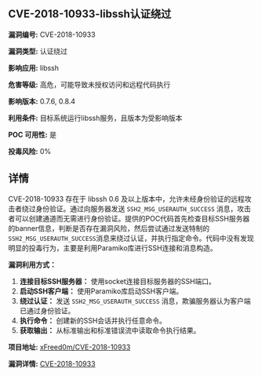 ## CVE-2018-10933-libssh认证绕过

**漏洞编号:** CVE-2018-10933

**漏洞类型:** 认证绕过

**影响应用:** libssh

**危害等级:** 高危，可能导致未授权访问和远程代码执行

**影响版本:** 0.7.6, 0.8.4

**利用条件:** 目标系统运行libssh服务，且版本为受影响版本

**POC 可用性:** 是

**投毒风险:** 0%

## 详情

CVE-2018-10933 存在于 libssh 0.6 及以上版本中，允许未经身份验证的远程攻击者绕过身份验证。通过向服务器发送 `SSH2_MSG_USERAUTH_SUCCESS` 消息，攻击者可以创建通道而无需进行身份验证。提供的POC代码首先检查目标SSH服务器的banner信息，判断是否存在漏洞风险，然后尝试通过发送特制的`SSH2_MSG_USERAUTH_SUCCESS`消息来绕过认证，并执行指定命令。代码中没有发现明显的投毒行为，主要是利用Paramiko库进行SSH连接和消息构造。

**漏洞利用方式：**

1.  **连接目标SSH服务器：**  使用socket连接目标服务器的SSH端口。
2.  **启动SSH客户端：**  使用Paramiko库启动SSH客户端。
3.  **绕过认证：**  发送 `SSH2_MSG_USERAUTH_SUCCESS` 消息，欺骗服务器认为客户端已通过身份验证。
4.  **执行命令：**  创建新的SSH会话并执行任意命令。
5.  **获取输出：**  从标准输出和标准错误流中读取命令执行结果。

**项目地址:** [xFreed0m/CVE-2018-10933](https://github.com/xFreed0m/CVE-2018-10933)

**漏洞详情:** [CVE-2018-10933](https://nvd.nist.gov/vuln/detail/CVE-2018-10933)